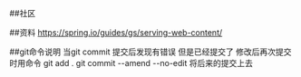 ##社区

##资料
https://spring.io/guides/gs/serving-web-content/

##git命令说明
当git commit 提交后发现有错误  但是已经提交了
修改后再次提交时用命令 
 git add .
 git commit --amend --no-edit
 将后来的提交上去


